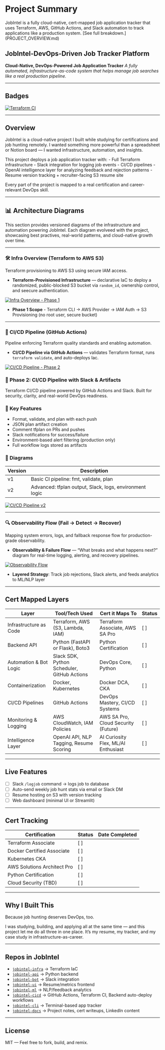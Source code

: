 # Project Summary

JobIntel is a fully cloud-native, cert-mapped job application tracker that uses Terraform, AWS, GitHub Actions, and Slack automation to track applications like a production system. [See full breakdown.] (PROJECT_OVERVIEW.md)

## JobIntel-DevOps-Driven Job Tracker Platform

**Cloud-Native, DevOps-Powered Job Application Tracker**
_A fully automated, infrastructure-as-code system that helps manage job searches like a real production pipeline._

---

## Badges

[![Terraform CI](https://github.com/destiny-malone/jobintel-infra/actions/workflows/terraform.yml/badge.svg)](https://github.com/destiny-malone/jobintel-infra/actions/workflows/terraform.yml)

---

## **Overview**

JobIntel is a cloud-native project I built while studying for certifications and job hunting remotely. I wanted something more powerful than a spreadsheet or Notion board — I wanted infrastructure, automation, and insights.

This project deploys a job application tracker with:
    - Full Terraform infrastructure
    - Slack integration for logging job events
    - CI/CD pipelines
    - OpenAI intelligence layer for analyzing feedback and rejection patterns
    - Resume version tracking + recruiter-facing S3 resume site

Every part of the project is mapped to a real certification and career-relevant DevOps skill.

---

## 📊 Architecture Diagrams

This section provides versioned diagrams of the infrastructure and automation powering JobIntel.
Each diagram evolveed with the project, showcasing best practives, real-world patterns, and cloud-native growth over time.

---

### 🛠 Infra Overview (Terraform to AWS S3)  

Terraform provisioning to AWS S3 using secure IAM access.

- **Terraform-Provisioned Infrastructure** — declarative IaC to deploy a randomized, public-blocked S3 bucket via `random_id`, ownership control, and seecure authentication.

[![Infra Overview - Phase 1](docs/diagrams/infra-overview-v1.png)](docs/diagrams/infra-overview-v1.svg)

- **Phase 1 Scope** - Terraform CLI → AWS Provider → IAM Auth → S3 Provisioning (no root user, secure bucket)

---

### 🚀 CI/CD Pipeline (GitHub Actions)  

Pipeline enforcing Terraform quality standards and enabling automation.

- **CI/CD Pipeline via GitHub Actions** — validates Terraform format, runs `terraform validate`, and auto-deploys Iac.

[![CI/CD Pipeline - Phase 2](docs/diagrams/ci-cd-pipeline-v1.png)](docs/diagrams/ci-cd-pipeline-v1.svg)

### 🧠 Phase 2: CI/CD Pipeline with Slack & Artifacts

Terraform CI/CD pipeline powered by GitHub Actions and Slack. Built for security, clarity, and real-world DevOps readiness.

### 🚀 Key Features

- Format, validate, and plan with each push
- JSON plan artifact creation
- Comment tfplan on PRs and pushes
- Slack notifications for success/failure
- Environment-based alert filtering (production only)
- Full workflow logs stored as artifacts

### 🧩 Diagrams

| Version | Description |
|---------|-------------|
| v1      | Basic CI pipeline: fmt, validate, plan |
| v2      | Advanced: tfplan output, Slack, logs, environment logic |

[![CI/CD Pipeline v2](docs/diagrams/ci-cd-pipeline-v2.png)](docs/diagrams/ci-cd-pipeline-v2.svg)

---

### 🔍 Observability Flow (Fail → Detect → Recover)  

Mapping system errors, logs, and fallback response flow for production-grade observability.

- **Observability & Failure Flow** — “What breaks and what happens next?” diagram for real-time logging, alerting, and recovery pipelines.

[![Observability Flow](docs/diagrams/observability-flow.png)](docs/diagrams/observability-flow.svg)

- **Layered Strategy**: Track job rejections, Slack alerts, and feeds analytics to ML/NLP layer

---

## **Cert Mapped Layers**

| **Layer**                   | **Tool/Tech Used**                       | **Cert it Maps To**                        | **Status**     |
|-----------------------------|------------------------------------------|--------------------------------------------|----------------|
| Infrastructure as Code      | Terraform, AWS (S3, Lambda, IAM)         | Terraform Associate, AWS SA Pro            | [ ] |
| Backend API                 | Python (FastAPI or Flask), Boto3         | Python Certification             | [ ]            |
| Automation & Bot Logic      | Slack SDK, Python Scheduler, GitHub Actions | DevOps Core, Python                        | [ ]            |
| Containerization            | Docker, Kubernetes             | Docker DCA, CKA                             | [ ]            |
| CI/CD Pipelines             | GitHub Actions                           | DevOps Mastery, CI/CD Systems               | [ ]            |
| Monitoring & Logging        | AWS CloudWatch, IAM Policies             | AWS SA Pro, Cloud Security (Future)        | [ ]            |
| Intelligence Layer  | OpenAI API, NLP Tagging, Resume Scoring  | AI Curiosity Flex, ML/AI Enthusiast         | [ ]            |

---

## **Live Features**

- [ ] Slack `/logjob` command → logs job to database
- [ ] Auto-send weekly job hunt stats via email or Slack DM
- [ ] Resume hosting on S3 with version tracking
- [ ] Web dashboard (minimal UI or Streamlit)

---

## **Cert Tracking**

| Certification               | Status        | Date Completed   |
|-----------------------------|---------------|------------------|
| Terraform Associate         | [ ]  |                  |
| Docker Certified Associate  | [ ]  |                  |
| Kubernetes CKA              | [ ]   |                  |
| AWS Solutions Architect Pro | [ ]   |                  |
| Python Certification        | [ ]   |                  |
| Cloud Security (TBD)        | [ ]    |                  |

---

## **Why I Built This**

Because job hunting deserves DevOps, too.

I was studying, building, and applying all at the same time — and this project let me do all three in one place. It’s my resume, my tracker, and my case study in infrastructure-as-career.

---

## **Repos in JobIntel**

- [`jobintel-infra`](https://github.com/destiny-malone/jobintel-infra) → Terraform IaC
- [`jobintel-api`](https://github.com/destiny-malone/jobintel-api) → Python backend
- [`jobintel-bot`](https://github.com/destiny-malone/jobintel-bot) → Slack integration
- [`jobintel-ui`](https://github.com/destiny-malone/jobintel-ui) → Resume/metrics frontend
- [`jobintel-ml`](https://github.com/destiny-malone/jobintel-ml) → NLP/feedback analytics
- [`jobintel-cicd`](https://github.com/destiny-malone/jobintel-cicd) → GitHub Actions, Terraform CI, Backend auto-deploy workflows
- [`jobintel-cli`](https://github.com/destiny-malone/jobintel-cli) → Terminal-based app tracker
- [`jobintel-docs`](https://github.com/destiny-malone/jobintel-docs) → Project notes, cert writeups, LinkedIn content

---

## **License**

MIT — Feel free to fork, build, and remix.
